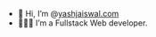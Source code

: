 - 👋 Hi, I’m @[yashjaiswal.com](https://www.yashjaiswal.com)
- 👨🏻‍💻 I’m a Fullstack Web developer.
<!---
theyashjaiswal/theyashjaiswal is a ✨ special ✨ repository because its `README.md` (this file) appears on your GitHub profile.
You can click the Preview link to take a look at your changes.
--->
